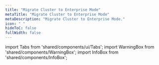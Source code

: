 ```yaml
---
title: "Migrate Cluster to Enterprise Mode"
metaTitle: "Migrate Cluster to Enterprise Mode"
metaDescription: "Migrate Cluster to Enterprise Mode."
icon: " "
hideToC: false
fullWidth: false
---
```


import Tabs from 'shared/components/ui/Tabs';
import WarningBox from 'shared/components/WarningBox';
import InfoBox from 'shared/components/InfoBox';

